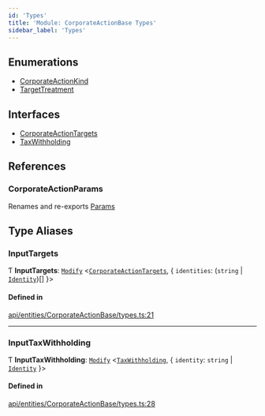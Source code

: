 ```yaml
---
id: 'Types'
title: 'Module: CorporateActionBase Types'
sidebar_label: 'Types'
---
```


## Enumerations

- [CorporateActionKind](../../../../../enums/API/Entities/CorporateActionBase/Types/CorporateActionKind/CorporateActionKind.md)
- [TargetTreatment](../../../../../enums/API/Entities/CorporateActionBase/Types/TargetTreatment/TargetTreatment.md)

## Interfaces

- [CorporateActionTargets](../../../../../interfaces/API/Entities/CorporateActionBase/Types/CorporateActionTargets/CorporateActionTargets.md)
- [TaxWithholding](../../../../../interfaces/API/Entities/CorporateActionBase/Types/TaxWithholding/TaxWithholding.md)

## References

### CorporateActionParams

Renames and re-exports [Params](../../../../../interfaces/API/Entities/CorporateActionBase/Params/Params.md)

## Type Aliases

### InputTargets

Ƭ **InputTargets**: [`Modify`](../../../../Types/Utils/Utils.md#modify) \<[`CorporateActionTargets`](../../../../../interfaces/API/Entities/CorporateActionBase/Types/CorporateActionTargets/CorporateActionTargets.md), \{ `identities`: (`string` \| [`Identity`](../../../../../classes/API/Entities/Identity/Identity.md))[] }\>

#### Defined in

[api/entities/CorporateActionBase/types.ts:21](https://github.com/PolymeshAssociation/polymesh-sdk/blob/adcc38781/src/api/entities/CorporateActionBase/types.ts#L21)

---

### InputTaxWithholding

Ƭ **InputTaxWithholding**: [`Modify`](../../../../Types/Utils/Utils.md#modify) \<[`TaxWithholding`](../../../../../interfaces/API/Entities/CorporateActionBase/Types/TaxWithholding/TaxWithholding.md), \{ `identity`: `string` \| [`Identity`](../../../../../classes/API/Entities/Identity/Identity.md) }\>

#### Defined in

[api/entities/CorporateActionBase/types.ts:28](https://github.com/PolymeshAssociation/polymesh-sdk/blob/adcc38781/src/api/entities/CorporateActionBase/types.ts#L28)
